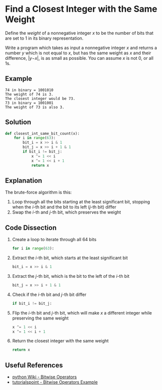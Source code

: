 # Find a Closest Integer with the Same Weight  
Define the _weight_ of a nonnegative integer _x_ to be the number of bits that are set to 1 in its binary representation.  
  
Write a program which takes as input a nonnegative integer _x_ and returns a number _y_ which is not equal to _x_, but has the same weight as _x_ and their difference, |_y_&minus;_x_|, is as small as possible. You can assume _x_ is not 0, or all 1s.  
  
## Example
```
74 in binary = 1001010
The weight of 74 is 3.
The closest integer would be 73.
73 in binary = 1001001
The weight of 73 is also 3.
```
  
## Solution
```python
def closest_int_same_bit_count(x):
    for i in range(63):
        bit_i = x >> i & 1
        bit_j = x >> i + 1 & 1
        if bit_i != bit_j:
            x ^= 1 << i
            x ^= 1 << i + 1
            return x
```
  
## Explanation
The brute-force algorithm is this:
1. Loop through all the bits starting at the least significant bit, stopping when the _i_-th bit and the bit to its left (_j_-th bit) differ  
2. Swap the _i_-th and _j_-th bit, which preserves the weight  
  
## Code Dissection
1. Create a loop to iterate through all 64 bits  
    ```python
    for i in range(63):
    ```
2. Extract the _i_-th bit, which starts at the least significant bit  
    ```python
    bit_i = x >> i & 1
    ```
3. Extract the _j_-th bit, which is the bit to the left of the _i_-th bit  
    ```python
    bit_j = x >> i + 1 & 1
    ```
4. Check if the _i_-th bit and _j_-th bit differ  
    ```python
    if bit_i != bit_j:
    ```
5. Flip the _i_-th bit and _j_-th bit, which will make _x_ a different integer while preserving the same weight  
    ```python
    x ^= 1 << i
    x ^= 1 << i + 1
    ```
6. Return the closest integer with the same weight  
    ```python
    return x
    ```
  
## Useful References
* [python Wiki - Bitwise Operators](https://wiki.python.org/moin/BitwiseOperators)  
* [tutorialspoint - Bitwise Operators Example](https://www.tutorialspoint.com/python/bitwise_operators_example.htm)